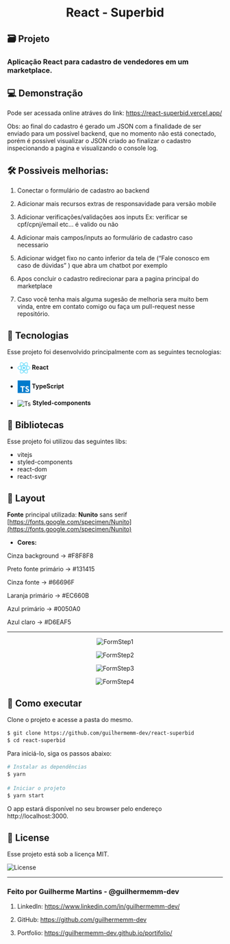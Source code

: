 

<h1 align="center">
    React - Superbid
</h1>



## 🗃 Projeto



### Aplicação React para cadastro de vendedores em um marketplace.

## 💻 Demonstração

Pode ser acessada online atráves do link:
https://react-superbid.vercel.app/

Obs: ao final do cadastro é gerado um JSON com a finalidade de ser enviado para um possivel backend, que no momento não está conectado, porém é possivel visualizar o JSON criado ao finalizar o cadastro inspecionando a pagina e visualizando o console log.


## 🛠 Possiveis melhorias:

 1. Conectar o formulário de cadastro ao backend
 
 2. Adicionar mais recursos extras de responsavidade para versão mobile

 3. Adicionar verificações/validações aos inputs
 Ex:  verificar se cpf/cpnj/email etc… é valido   ou não

 4. Adicionar mais campos/inputs ao formulário de cadastro caso necessario

 5. Adicionar widget  fixo no canto inferior da tela de  (“Fale conosco em caso de dúvidas” ) que abra um chatbot por exemplo

 6. Apos concluir o cadastro redirecionar para a pagina principal do  marketplace
 
 8. Caso você tenha mais alguma sugesão de melhoria sera muito bem vinda, entre em contato comigo ou faça um pull-request nesse repositório.
 
## 🧪 Tecnologias

Esse projeto foi desenvolvido principalmente com as seguintes tecnologias:

- <img align="center" alt="React" height="30" width="30" src="https://raw.githubusercontent.com/devicons/devicon/master/icons/react/react-original.svg"> **React**

-  <img align="center" alt="Ts" height="30" width="30" src="https://raw.githubusercontent.com/devicons/devicon/master/icons/typescript/typescript-plain.svg">  **TypeScript**
- <img align="center" alt="Ts" height="30" width="30" src="https://cdn-media-1.freecodecamp.org/images/1*p1TndLk3UsGPBsM7qHPZIw.png">  **Styled-components**

## 📕 Bibliotecas

Esse projeto foi utilizou das seguintes libs:

- vitejs
- styled-components
- react-dom
- react-svgr




## 🔖 Layout

**Fonte** principal utilizada: **Nunito** sans serif
[](https://fonts.google.com/specimen/Nunito)[https://fonts.google.com/specimen/Nunito](https://fonts.google.com/specimen/Nunito)

 - **Cores:**

Cinza background → #F8F8F8

Preto fonte  primário  →  #131415

Cinza fonte →  #66696F

Laranja primário → #EC660B

Azul primário → #0050A0

Azul claro → #D6EAF5
<hr/>


<p align="center">
    <img alt="FormStep1" src="/public/step1.png" />
</p>
<p align="center">
    <img alt="FormStep2" src="/public/step2.png" />
</p>
<p align="center">
    <img alt="FormStep3" src="/public/step3.png" />
</p>
<p align="center">
    <img alt="FormStep4" src="/public/step4.png" />
</p>

## 🚀 Como executar

Clone o projeto e acesse a pasta do mesmo.

```bash
$ git clone https://github.com/guilhermemm-dev/react-superbid
$ cd react-superbid
```

Para iniciá-lo, siga os passos abaixo:
```bash
# Instalar as dependências
$ yarn

# Iniciar o projeto
$ yarn start
```
O app estará disponível no seu browser pelo endereço http://localhost:3000.



## 📝 License

Esse projeto está sob a licença MIT.  

  <img  src="https://img.shields.io/static/v1?label=license&message=MIT&color=8257E5&labelColor=000000" alt="License">   
</p>


<hr/>

  

<h3> Feito por Guilherme Martins - @guilhermemm-dev </h3>

  

 1. LinkedIn: https://www.linkedin.com/in/guilhermemm-dev/

 2. GitHub: https://github.com/guilhermemm-dev

 3. Portfolio: https://guilhermemm-dev.github.io/portifolio/

